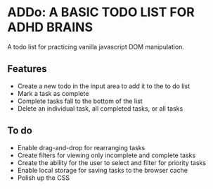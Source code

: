 # ADDo: A BASIC TODO LIST FOR ADHD BRAINS

A todo list for practicing vanilla javascript DOM manipulation.

## Features
- Create a new todo in the input area to add it to the to do list
- Mark a task as complete
- Complete tasks fall to the bottom of the list
- Delete an individual task, all completed tasks, or all tasks

## To do
- Enable drag-and-drop for rearranging tasks
- Create filters for viewing only incomplete and complete tasks
- Create the ability for the user to select and filter for priority tasks
- Enable local storage for saving tasks to the browser cache
- Polish up the CSS
